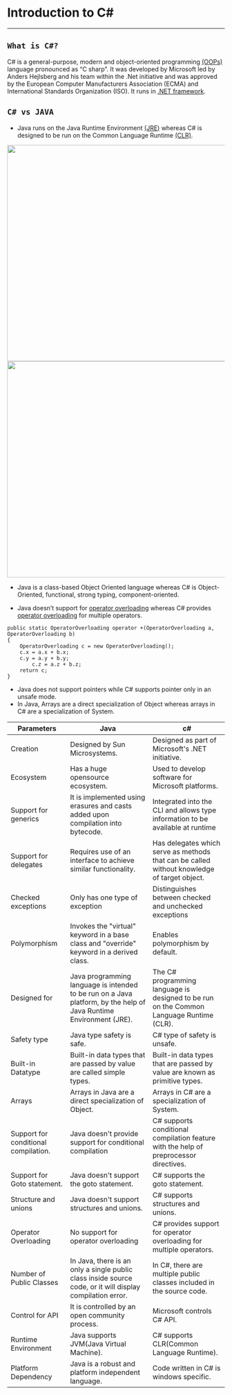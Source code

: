 # Introduction to C#
---
## `What is C#?`

C# is a general-purpose, modern and object-oriented programming [(OOPs)](https://www.geeksforgeeks.org/introduction-of-object-oriented-programming/) language pronounced as “C sharp”. It was developed by Microsoft led by Anders Hejlsberg and his team within the .Net initiative and was approved by the European Computer Manufacturers Association (ECMA) and International Standards Organization (ISO). It runs in [.NET framework](https://www.geeksforgeeks.org/introduction-to-net-framework/).

## `C# vs JAVA`

- Java runs on the Java Runtime Environment [(JRE)](https://www.ibm.com/in-en/cloud/learn/jre) whereas C# is designed to be run on the Common Language Runtime [(CLR)](https://www.geeksforgeeks.org/common-language-runtime-clr-in-c-sharp/).

<img src="https://user-images.githubusercontent.com/70569920/127671643-3d236157-603d-4d45-8e44-4d70816fb4a8.jpg" width="600" height="500" />  <img src="https://user-images.githubusercontent.com/70569920/127671706-56f6a276-40df-472e-91f0-cdf0764bc6cf.jpg" width="600" height="500" />

- Java is a class-based Object Oriented language whereas C# is Object-Oriented, functional, strong typing, component-oriented.

- Java doesn’t support for [operator overloading](https://en.wikipedia.org/wiki/Operator_overloading) whereas C# provides [operator overloading](https://en.wikipedia.org/wiki/Operator_overloading) for multiple operators.

``` 
public static OperatorOverloading operator +(OperatorOverloading a, OperatorOverloading b)
{
	OperatorOverloading c = new OperatorOverloading();
	c.x = a.x + b.x;
	c.y = a.y + b.y;
        c.z = a.z + b.z;
	return c;
}

```
- Java does not support pointers while C# supports pointer only in an unsafe mode.
- In Java, Arrays are a direct specialization of Object whereas arrays in C# are a specialization of System.


| Parameters | Java | c# |
|------------|------|----|
| Creation| Designed by Sun Microsystems.| Designed as part of Microsoft's .NET initiative.|
| Ecosystem| Has a huge opensource ecosystem.| Used to develop software for Microsoft platforms.|
| Support for generics | It is implemented using erasures and casts added upon compilation into bytecode. | Integrated into the CLI and allows type information to be available at runtime|
| Support for delegates | Requires use of an interface to achieve similar functionality. | Has delegates which serve as methods that can be called without knowledge of target object.|
|Checked exceptions|Only has one type of exception|Distinguishes between checked and unchecked exceptions|
|Polymorphism|Invokes the "virtual" keyword in a base class and "override" keyword in a derived class.|Enables polymorphism by default.|
|Designed for|Java programming language is intended to be run on a Java platform, by the help of Java Runtime Environment (JRE).|The C# programming language is designed to be run on the Common Language Runtime (CLR).|
|Safety type|Java type safety is safe.|C# type of safety is unsafe.|
|Built-in Datatype|Built-in data types that are passed by value are called simple types.|Built-in data types that are passed by value are known as primitive types.|
|Arrays|Arrays in Java are a direct specialization of Object.|Arrays in C# are a specialization of System.|
|Support for conditional compilation.|Java doesn't provide support for conditional compilation|C# supports conditional compilation feature with the help of preprocessor directives.|
|Support for Goto statement.|Java doesn't support the goto statement.|C# supports the goto statement.|
|Structure and unions|Java doesn't support structures and unions.|C# supports structures and unions.|
|Operator Overloading|No support for operator overloading|C# provides support for operator overloading for multiple operators.|
|Number of Public Classes|In Java, there is an only a single public class inside source code, or it will display compilation error.|In C#, there are multiple public classes included in the source code.|
|Control for API|It is controlled by an open community process.|Microsoft controls C# API.|
|Runtime Environment|Java supports JVM(Java Virtual Machine).|C# supports CLR(Common Language Runtime).|
|Platform Dependency|Java is a robust and platform independent language.|Code written in C# is windows specific.|
		
				
		